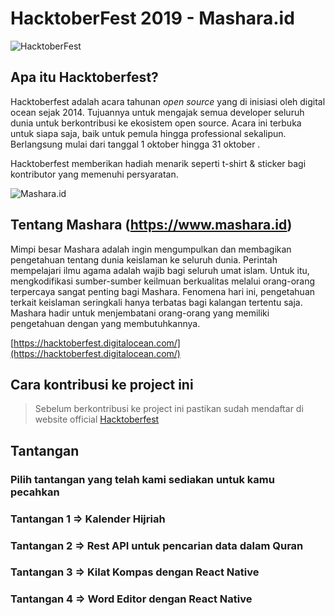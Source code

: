 # HacktoberFest 2019 - Mashara.id
![HacktoberFest](https://vinitshahdeo.github.io/HacktoberFest2K19/hacktoberfestfooter.png)

## Apa itu Hacktoberfest?
Hacktoberfest adalah acara tahunan *open source* yang di inisiasi oleh digital ocean sejak 2014. Tujuannya untuk mengajak semua developer seluruh dunia untuk berkontribusi ke ekosistem open source. Acara ini terbuka untuk siapa saja, baik untuk pemula hingga professional sekalipun. Berlangsung mulai dari tanggal 1 oktober hingga 31 oktober .

Hacktoberfest memberikan hadiah menarik seperti t-shirt & sticker bagi kontributor yang memenuhi persyaratan.

![Mashara.id](https://www.mashara.id/_nuxt/img/2751b66.jpg)

## Tentang Mashara (https://www.mashara.id)
Mimpi besar Mashara adalah ingin mengumpulkan dan membagikan pengetahuan tentang dunia keislaman ke seluruh dunia. Perintah mempelajari ilmu agama adalah wajib bagi seluruh umat islam. Untuk itu, mengkodifikasi sumber-sumber keilmuan berkualitas melalui orang-orang terpercaya sangat penting bagi Mashara. Fenomena hari ini, pengetahuan terkait keislaman seringkali hanya terbatas bagi kalangan tertentu saja. Mashara hadir untuk menjembatani orang-orang yang memiliki pengetahuan dengan yang membutuhkannya.


[https://hacktoberfest.digitalocean.com/](https://hacktoberfest.digitalocean.com/)

## Cara kontribusi ke project ini
>Sebelum berkontribusi ke project ini pastikan sudah mendaftar di website official [Hacktoberfest](https://hacktoberfest.digitalocean.com/)

## Tantangan
### Pilih tantangan yang telah kami sediakan untuk kamu pecahkan
### Tantangan 1 => Kalender Hijriah
### Tantangan 2 => Rest API untuk pencarian data dalam Quran
### Tantangan 3 => Kilat Kompas dengan React Native
### Tantangan 4 => Word Editor dengan React Native